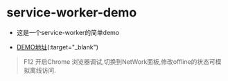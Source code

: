# service-worker-demo

- 这是一个service-worker的简单demo

- [DEMO地址](https://swordywq.github.io/service-worker-demo/)(:target="_blank")

> F12 开启Chrome 浏览器调试,切换到NetWork面板,修改offline的状态可模拟离线访问.
